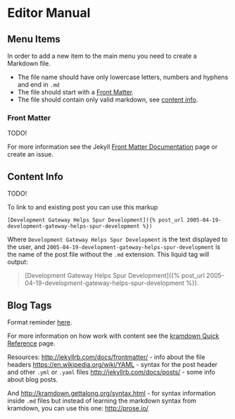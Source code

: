 
# Editor Manual

## Menu Items

In order to add a new item to the main menu you need to create a Markdown file.

* The file name should have only lowercase letters, numbers and hyphens and end in `.md`
* The file should start with a [Front Matter](#front-matter).
* The file should contain only valid markdown, see [content info](#front-matter).

### Front Matter

TODO!

For more information see the Jekyll [Front Matter Documentation](http://jekyllrb.com/docs/frontmatter) page or create an issue.

## Content Info

TODO!

To link to and existing post you can use this markup
```
[Development Gateway Helps Spur Development]({% post_url 2005-04-19-development-gateway-helps-spur-development %})
```

Where `Development Gateway Helps Spur Development` is the text displayed to the user, and `2005-04-19-development-gateway-helps-spur-development` is the name of the post file without the `.md` extension. This liquid tag will output:

> [Development Gateway Helps Spur Development]({% post_url 2005-04-19-development-gateway-helps-spur-development %}).

## Blog Tags

Format reminder [here](https://en.wikipedia.org/wiki/YAML#Lists). 

For more information on how work with content see the [kramdown Quick Reference](http://kramdown.gettalong.org/quickref.html) page.


Resources:
http://jekyllrb.com/docs/frontmatter/ - info about the file headers
https://en.wikipedia.org/wiki/YAML - syntax for the post header and other `.yml` or `.yaml` files
http://jekyllrb.com/docs/posts/ - some info about blog posts.

And
http://kramdown.gettalong.org/syntax.html - for syntax information inside `.md` files
but instead of learning the markdown syntax from kramdown, you can use this one: http://prose.io/

